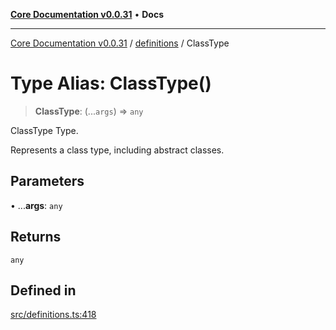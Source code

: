 [**Core Documentation v0.0.31**](../../README.md) • **Docs**

***

[Core Documentation v0.0.31](../../modules.md) / [definitions](../README.md) / ClassType

# Type Alias: ClassType()

> **ClassType**: (...`args`) => `any`

ClassType Type.

Represents a class type, including abstract classes.

## Parameters

• ...**args**: `any`

## Returns

`any`

## Defined in

[src/definitions.ts:418](https://github.com/stonemjs/core/blob/c4dbb69a8c86aa6134b62f7d9cac7dabb444c749/src/definitions.ts#L418)
